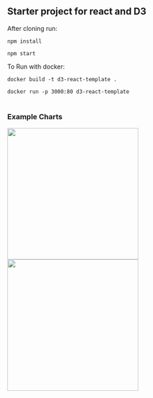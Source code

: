 ## Starter project for react and D3

After cloning run:   
   
```npm install```

```npm start```

To Run with docker:

```docker build -t d3-react-template .```

```docker run -p 3000:80 d3-react-template```  <br/>
<br/>


### Example Charts

<img src="images/pie-chart.png" width="300">
<br/>
<img src="images/line-graph.png" width="300">
